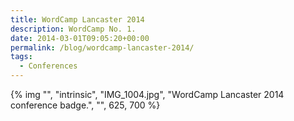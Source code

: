 ```yaml
---
title: WordCamp Lancaster 2014
description: WordCamp No. 1.
date: 2014-03-01T09:05:20+00:00
permalink: /blog/wordcamp-lancaster-2014/
tags:
  - Conferences
---
```


{% img "", "intrinsic", "IMG_1004.jpg", "WordCamp Lancaster 2014 conference badge.", "", 625, 700 %}
